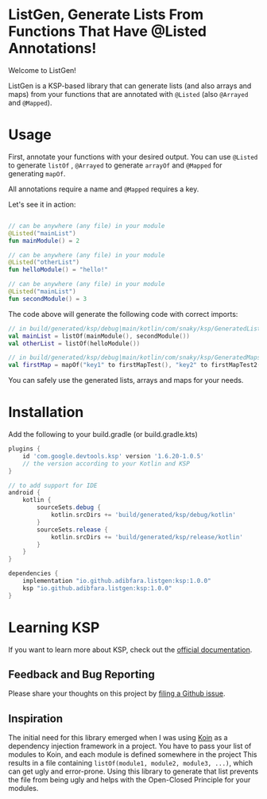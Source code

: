 # ListGen, Generate Lists From Functions That Have @Listed Annotations!

Welcome to ListGen!

ListGen is a KSP-based library that can generate lists (and also arrays and maps)
from your functions that are annotated with `@Listed` (also `@Arrayed` and `@Mapped`).

# Usage

First, annotate your functions with your desired output. You can use `@Listed` to generate `listOf`
, `@Arrayed` to generate `arrayOf` and `@Mapped` for generating `mapOf`.

All annotations require a name and `@Mapped` requires a key.

Let's see it in action:

```kotlin 

// can be anywhere (any file) in your module
@Listed("mainList")
fun mainModule() = 2

// can be anywhere (any file) in your module
@Listed("otherList")
fun helloModule() = "hello!"

// can be anywhere (any file) in your module
@Listed("mainList")
fun secondModule() = 3

```

The code above will generate the following code with correct imports:

```kotlin
// in build/generated/ksp/debug|main/kotlin/com/snaky/ksp/GeneratedLists.kt
val mainList = listOf(mainModule(), secondModule())
val otherList = listOf(helloModule())

// in build/generated/ksp/debug|main/kotlin/com/snaky/ksp/GeneratedMaps.kt
val firstMap = mapOf("key1" to firstMapTest(), "key2" to firstMapTest2())
```

You can safely use the generated lists, arrays and maps for your needs.

# Installation

Add the following to your build.gradle (or build.gradle.kts)

```groovy
plugins {
    id 'com.google.devtools.ksp' version '1.6.20-1.0.5'
    // the version according to your Kotlin and KSP
}

// to add support for IDE
android {
    kotlin {
        sourceSets.debug {
            kotlin.srcDirs += 'build/generated/ksp/debug/kotlin'
        }
        sourceSets.release {
            kotlin.srcDirs += 'build/generated/ksp/release/kotlin'
        }
    }
}

dependencies {
    implementation "io.github.adibfara.listgen:ksp:1.0.0"
    ksp "io.github.adibfara.listgen:ksp:1.0.0"
}
```

# Learning KSP

If you want to learn more about KSP, check out
the [official documentation](https://kotlinlang.org/docs/ksp-overview.html).

## Feedback and Bug Reporting

Please share your thoughts on this project
by [filing a Github issue](https://github.com/adibfara/ListGen/issues).

## Inspiration

The initial need for this library emerged when I was
using [Koin](https://github.com/InsertKoinIO/koin) as a dependency injection framework in a project.
You have to pass your list of modules to Koin, and each module is defined somewhere in the project
This results in a file containing `listOf(module1, module2, module3, ...)`, which can get ugly and
error-prone. Using this library to generate that list prevents the file from being ugly and helps
with the Open-Closed Principle for your modules.
